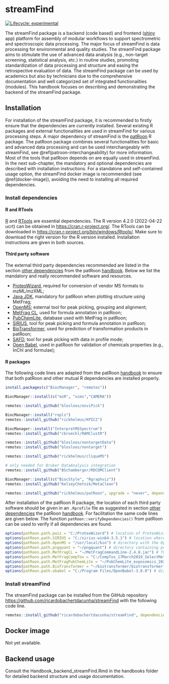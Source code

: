 
<!-- README.md is generated from README.Rmd. Please edit that file -->

# streamFind

<!-- badges: start -->

[![Lifecycle:
experimental](https://img.shields.io/badge/lifecycle-experimental-orange.svg)](https://lifecycle.r-lib.org/articles/stages.html#experimental)
<!-- badges: end -->

The streamFind package is a backend (code based) and frontend
([shiny](https://shiny.rstudio.com/) app) platform for assembly of
modular workflows to support spectrometric and spectroscopic data
processing. The major focus of streamFind is data processing for
environmental and quality studies. The streamFind package aims to
stimulate the use of advanced data analysis (e.g., non-target screening,
statistical analysis, etc.) in routine studies, promoting
standardization of data processing and structure and easing the
retrospective evaluation of data. The streamFind package can be used by
academics but also by technicians due to the comprehensive documentation
and well categorized set of integrated functionalities (modules). This
handbook focuses on describing and demonstrating the backend of the
streamFind package.

## Installation

For installation of the streamFind package, it is recommended to firstly
ensure that the dependencies are currently installed. Several existing R
packages and external functionalities are used in streamFind for various
processing steps. A major dependency of streamFind is the
[patRoon](https://github.com/rickhelmus/patRoon) R package. The patRoon
package combines several functionalities for basic and advanced data
processing and can be used interchangeably with streamFind, see
@ref(patroon-interchangeability) for more information. Most of the tools
that patRoon depends on are equally used in streamFind. In the next
sub-chapter, the mandatory and optional dependencies are described with
installation instructions. For a standalone and self-contained usage
option, the streamFind docker image is recommended (see
@ref(docker-image)), avoiding the need to installing all required
dependencies.

### Install dependencies

#### R and RTools

[R](https://cran.r-project.org/) and
[RTools](https://cran.r-project.org/bin/windows/Rtools/) are essential
dependencies. The R version 4.2.0 (2022-04-22 ucrt) can be obtained in
<https://cran.r-project.org/>. The RTools can be downloaded in
<https://cran.r-project.org/bin/windows/Rtools/>. Make sure to download
the right version for the R version installed. Installation instructions
are given in both sources.

#### Third party software

The external third party dependencies recommended are listed in the
section [other
dependencies](https://rickhelmus.github.io/patRoon/handbook_bd/manual-installation.html#other-dependencies)
from the patRoon
[handbook](https://rickhelmus.github.io/patRoon/handbook_bd/manual-installation.html#r-prerequisites).
Below we list the mandatory and really recommended software and
resources.

-   [ProteoWizard](https://proteowizard.sourceforge.io/), required for
    conversion of vendor MS formats to mzML/mzXML;  
-   [Java JDK](https://www.oracle.com/java/technologies/downloads/),
    mandatory for patRoon when plotting structure using MetFrag;  
-   [OpenMS](https://www.openms.de/downloads/); esternal tool for peak
    picking, grouping and alignment;  
-   [MetFrag
    CL](http://ipb-halle.github.io/MetFrag/projects/metfragcl/), used
    for formula annotation in patRoon;  
-   [PubChemLite](https://zenodo.org/record/6503754#.YtqxE3bP1hE),
    database used with MetFrag in patRoon;  
-   [SIRIUS](https://bio.informatik.uni-jena.de/software/sirius/), tool
    for peak picking and formula annotation in patRoon;  
-   [BioTransformer](https://bitbucket.org/djoumbou/biotransformer/downloads/),
    used for prediction of transformation products in patRoon;  
-   [SAFD](https://bitbucket.org/SSamanipour/safd.jl/src/master/), tool
    for peak picking with data in profile mode;  
-   [Open Babel](http://openbabel.org/wiki/Main_Page), used in patRoon
    for validation of chemicals properties (e.g., InChI and formulae);

#### R packages

The following code lines are adapted from the patRoon
[handbook](https://rickhelmus.github.io/patRoon/handbook_bd/manual-installation.html#r-prerequisites)
to ensure that both patRoon and other mutual R dependencies are
installed properly.

``` r
install.packages(c("BiocManager", "remotes"))

BiocManager::install(c("mzR", "xcms","CAMERA"))

remotes::install_github("blosloos/enviPick")

BiocManager::install("ropls")
remotes::install_github("rickhelmus/KPIC2") 

BiocManager::install("InterpretMSSpectrum")
remotes::install_github("cbroeckl/RAMClustR")

remotes::install_github("blosloos/nontargetData")
remotes::install_github("blosloos/nontarget")

remotes::install_github("rickhelmus/cliqueMS")

# only needed for Bruker DataAnalysis integration
remotes::install_github("BSchamberger/RDCOMClient")

BiocManager::install(c("BiocStyle", "Rgraphviz")) 
remotes::install_github("KelseyChetnik/MetaClean")

remotes::install_github("rickhelmus/patRoon", upgrade = "never", dependencies = TRUE)
```

After installation of the patRoon R package, the location of each third
party software should be given in an `.Rprofile` file as suggested in
section [other
dependencies](https://rickhelmus.github.io/patRoon/handbook_bd/manual-installation.html#other-dependencies)
the patRoon
[handbook](https://rickhelmus.github.io/patRoon/handbook_bd/manual-installation.html#r-prerequisites).
For facilitation the same code lines are given below. The function
`patRoon::verifyDependencies()` from patRoon can be used to verify if
all dependencies are found.

``` r
options(patRoon.path.pwiz = "C:/ProteoWizard") # location of ProteoWizard installation folder
options(patRoon.path.SIRIUS = "C:/sirius-win64-3.5.1") # location where SIRIUS was extracted
options(patRoon.path.OpenMS = "/usr/local/bin") # directory with the OpenMS binaries
options(patRoon.path.pngquant = "~/pngquant") # directory containing pngquant binary
options(patRoon.path.MetFragCL = "~/MetFragCommandLine-2.4.8.jar") # full location to the jar file
options(patRoon.path.MetFragCompTox = "C:/CompTox_17March2019_SelectMetaData.csv") # full location to desired CompTox CSV file
options(patRoon.path.MetFragPubChemLite = "~/PubChemLite_exposomics_20220429.csv") # full location to desired PubChemLite CSV file
options(patRoon.path.BioTransformer = "~/biotransformer/biotransformer-3.0.1.jar")
options(patRoon.path.obabel = "C:/Program Files/OpenBabel-3.0.0") # directory with Open Babel binaries
```

### Install streamFind

The streamFind package can be installed from the GitHub repository
<https://github.com/ricardobachertdacunha/streamFind> with the following
code line.

``` r
remotes::install_github("ricardobachertdacunha/streamFind", dependencies = TRUE)
```

## Docker image

Not yet available.

## Backend usage

Consult the Handbook_backend_streamFind.Rmd in the handbooks folder for
detailed backend structure and usage documentation.
